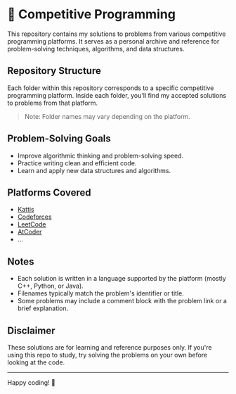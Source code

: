 # 🚀 Competitive Programming

This repository contains my solutions to problems from various competitive programming platforms. It serves as a personal archive and reference for problem-solving techniques, algorithms, and data structures.

## Repository Structure

Each folder within this repository corresponds to a specific competitive programming platform. Inside each folder, you'll find my accepted solutions to problems from that platform.


> Note: Folder names may vary depending on the platform.

## Problem-Solving Goals

- Improve algorithmic thinking and problem-solving speed.
- Practice writing clean and efficient code.
- Learn and apply new data structures and algorithms.

## Platforms Covered

- [Kattis](https://open.kattis.com/)
- [Codeforces](https://codeforces.com/)
- [LeetCode](https://leetcode.com/)
- [AtCoder](https://atcoder.jp/)
- ...

## Notes

- Each solution is written in a language supported by the platform (mostly C++, Python, or Java).
- Filenames typically match the problem's identifier or title.
- Some problems may include a comment block with the problem link or a brief explanation.

## Disclaimer

These solutions are for learning and reference purposes only. If you're using this repo to study, try solving the problems on your own before looking at the code.

---

Happy coding! 🚀

